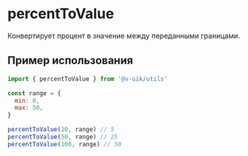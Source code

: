 # percentToValue

Конвертирует процент в значение между переданными границами.

## Пример использования

```javascript
import { percentToValue } from '@v-uik/utils'

const range = {
  min: 0,
  max: 50,
}

percentToValue(10, range) // 5
percentToValue(50, range) // 25
percentToValue(100, range) // 50
```
